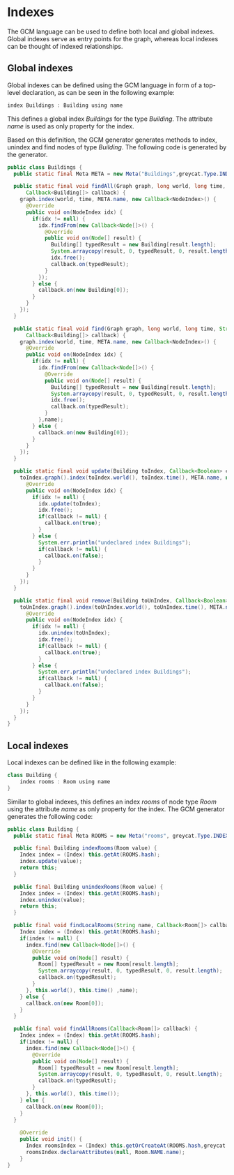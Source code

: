 # Indexes

The GCM language can be used to define both local and global indexes. 
Global indexes serve as entry points for the graph, whereas local indexes can be thought of indexed relationships.

## Global indexes
Global indexes can be defined using the GCM language in form of a top-level declaration, as can be seen in the following example:

```java
index Buildings : Building using name
```

This defines a global index *Buildings* for the type *Building*. 
The attribute *name* is used as only property for the index.

Based on this definition, the GCM generator generates methods to index, unindex and find nodes of type *Building*.
The following code is generated by the generator.

```java
public class Buildings {
  public static final Meta META = new Meta("Buildings",greycat.Type.INDEX,603612191);

  public static final void findAll(Graph graph, long world, long time,
      Callback<Building[]> callback) {
    graph.index(world, time, META.name, new Callback<NodeIndex>() {
      @Override
      public void on(NodeIndex idx) {
        if(idx != null) {
          idx.findFrom(new Callback<Node[]>() {
            @Override
            public void on(Node[] result) {
              Building[] typedResult = new Building[result.length];
              System.arraycopy(result, 0, typedResult, 0, result.length);
              idx.free();
              callback.on(typedResult);
            }
          });
        } else {
          callback.on(new Building[0]);
        }
      }
    });
  }

  public static final void find(Graph graph, long world, long time, String name,
      Callback<Building[]> callback) {
    graph.index(world, time, META.name, new Callback<NodeIndex>() {
      @Override
      public void on(NodeIndex idx) {
        if(idx != null) {
          idx.findFrom(new Callback<Node[]>() {
            @Override
            public void on(Node[] result) {
              Building[] typedResult = new Building[result.length];
              System.arraycopy(result, 0, typedResult, 0, result.length);
              idx.free();
              callback.on(typedResult);
            }
          },name);
        } else {
          callback.on(new Building[0]);
        }
      }
    });
  }

  public static final void update(Building toIndex, Callback<Boolean> callback) {
    toIndex.graph().index(toIndex.world(), toIndex.time(), META.name, new Callback<NodeIndex>() {
      @Override
      public void on(NodeIndex idx) {
        if(idx != null) {
          idx.update(toIndex);
          idx.free();
          if(callback != null) {
            callback.on(true);
          }
        } else {
          System.err.println("undeclared index Buildings");
          if(callback != null) {
            callback.on(false);
          }
        }
      }
    });
  }

  public static final void remove(Building toUnIndex, Callback<Boolean> callback) {
    toUnIndex.graph().index(toUnIndex.world(), toUnIndex.time(), META.name, new Callback<NodeIndex>() {
      @Override
      public void on(NodeIndex idx) {
        if(idx != null) {
          idx.unindex(toUnIndex);
          idx.free();
          if(callback != null) {
            callback.on(true);
          }
        } else {
          System.err.println("undeclared index Buildings");
          if(callback != null) {
            callback.on(false);
          }
        }
      }
    });
  }
}
```

## Local indexes
Local indexes can be defined like in the following example:

```java
class Building {
    index rooms : Room using name
}
```

Similar to global indexes, this defines an index *rooms* of node type *Room* using the attribute *name* as only property for the index.
The GCM generator generates the following code:

```java
public class Building {
  public static final Meta ROOMS = new Meta("rooms", greycat.Type.INDEX, 1283212327);

  public final Building indexRooms(Room value) {
    Index index = (Index) this.getAt(ROOMS.hash);
    index.update(value);
    return this;
  }

  public final Building unindexRooms(Room value) {
    Index index = (Index) this.getAt(ROOMS.hash);
    index.unindex(value);
    return this;
  }

  public final void findLocalRooms(String name, Callback<Room[]> callback) {
    Index index = (Index) this.getAt(ROOMS.hash);
    if(index != null) {
      index.find(new Callback<Node[]>() {
        @Override
        public void on(Node[] result) {
          Room[] typedResult = new Room[result.length];
          System.arraycopy(result, 0, typedResult, 0, result.length);
          callback.on(typedResult);
        }
      }, this.world(), this.time() ,name);
    } else {
      callback.on(new Room[0]);
    }
  }

  public final void findAllRooms(Callback<Room[]> callback) {
    Index index = (Index) this.getAt(ROOMS.hash);
    if(index != null) {
      index.find(new Callback<Node[]>() {
        @Override
        public void on(Node[] result) {
          Room[] typedResult = new Room[result.length];
          System.arraycopy(result, 0, typedResult, 0, result.length);
          callback.on(typedResult);
        }
      }, this.world(), this.time());
    } else {
      callback.on(new Room[0]);
    }
  }
  
    @Override
    public void init() {
      Index roomsIndex = (Index) this.getOrCreateAt(ROOMS.hash,greycat.Type.INDEX);
      roomsIndex.declareAttributes(null, Room.NAME.name);
    }
}
```